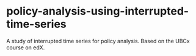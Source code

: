 # policy-analysis-using-interrupted-time-series
 A study of interrupted time series for policy analysis. Based on the UBCx course on edX.
